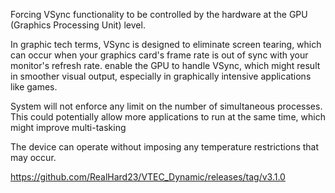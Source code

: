 Forcing VSync functionality to be controlled by the hardware at the GPU (Graphics Processing Unit) level.

In graphic tech terms, VSync is designed to eliminate screen tearing, which can occur when your graphics card's frame rate is out of sync with your monitor's refresh rate. enable the GPU to handle VSync, which might result in smoother visual output, especially in graphically intensive applications like games.

System will not enforce any limit on the number of simultaneous processes. This could potentially allow more applications to run at the same time, which might improve multi-tasking

The device can operate without imposing any temperature restrictions that may occur.

https://github.com/RealHard23/VTEC_Dynamic/releases/tag/v3.1.0
